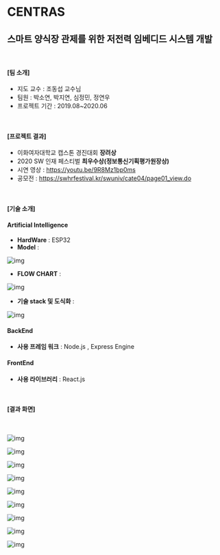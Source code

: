 # CENTRAS

## 스마트 양식장 관제를 위한 저전력 임베디드 시스템 개발

<br/>

#### [팀 소개]

- 지도 교수 : 조동섭 교수님
- 팀원 : 박소연, 박지연, 심정민, 정연우
- 프로젝트 기간 : 2019.08~2020.06

<br/>

#### [프로젝트 결과]

- 이화여자대학교 캡스톤 경진대회 **장려상**
- 2020 SW 인재 페스티벌 **최우수상(정보통신기획평가원장상)**
- 시연 영상 : https://youtu.be/9R8Mz1bp0ms
- 공모전  : https://swhrfestival.kr/swuniv/cate04/page01_view.do 

<br/>

#### [기술 소개]

#### Artificial Intelligence

- **HardWare** : ESP32
- **Model** :

![img](https://user-images.githubusercontent.com/37237145/79690553-ff1c3c80-8295-11ea-83c2-48e042da00cb.PNG)

- **FLOW CHART** :

![img](https://user-images.githubusercontent.com/37237145/79559030-0c8fc600-80e0-11ea-96af-c19fabf6c819.png)

- **기술 stack 및 도식화** :

![img](https://user-images.githubusercontent.com/37237145/81133955-28271780-8f8e-11ea-9a2f-2785248c142c.png)

#### BackEnd

- **사용 프레임 워크** : Node.js , Express Engine

#### FrontEnd

- **사용 라이브러리** : React.js



<br/>

#### [결과 화면]

<br/>

![img](https://user-images.githubusercontent.com/37237145/83961674-6175de80-a8d0-11ea-9248-65174b78b98a.png)

![img](https://user-images.githubusercontent.com/37237145/83961704-bade0d80-a8d0-11ea-9e21-a496f3af4a1f.png)

![img](https://user-images.githubusercontent.com/37237145/83961718-ce897400-a8d0-11ea-91a3-06431c80c04b.png)

![img](https://user-images.githubusercontent.com/37237145/83961718-ce897400-a8d0-11ea-91a3-06431c80c04b.png)

![img](https://user-images.githubusercontent.com/37237145/83961728-e06b1700-a8d0-11ea-94ed-0c14df1efd01.png)

![img](https://user-images.githubusercontent.com/37237145/83961726-dea15380-a8d0-11ea-9b00-fd746aa9489a.png)

![img](https://user-images.githubusercontent.com/37237145/83961728-e06b1700-a8d0-11ea-94ed-0c14df1efd01.png)

![img](https://user-images.githubusercontent.com/37237145/83961748-0e505b80-a8d1-11ea-9d35-e8daf7d3b0f8.png)

![img](https://user-images.githubusercontent.com/37237145/83961729-e234da80-a8d0-11ea-945e-c7672541d354.png)

